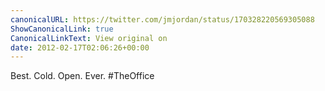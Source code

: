 ```yaml
---
canonicalURL: https://twitter.com/jmjordan/status/170328220569305088
ShowCanonicalLink: true
CanonicalLinkText: View original on
date: 2012-02-17T02:06:26+00:00
---
```

Best. Cold. Open. Ever. #TheOffice